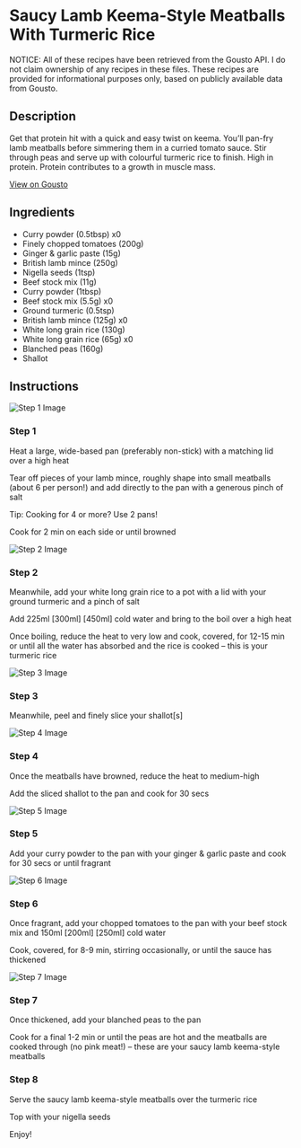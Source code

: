 # Saucy Lamb Keema-Style Meatballs With Turmeric Rice

NOTICE: All of these recipes have been retrieved from the Gousto API. I do not claim ownership of any recipes in these files. These recipes are provided for informational purposes only, based on publicly available data from Gousto.

## Description

Get that protein hit with a quick and easy twist on keema. You’ll pan-fry lamb meatballs before simmering them in a curried tomato sauce. Stir through peas and serve up with colourful turmeric rice to finish. High in protein. Protein contributes to a growth in muscle mass.

[View on Gousto](https://www.gousto.co.uk/recipes/cookbook/high-protein-saucy-lamb-keema-style-meatballs-with-turmeric-rice)

## Ingredients

- Curry powder (0.5tbsp) x0
- Finely chopped tomatoes (200g)
- Ginger & garlic paste (15g)
- British lamb mince (250g)
- Nigella seeds (1tsp)
- Beef stock mix (11g)
- Curry powder (1tbsp)
- Beef stock mix (5.5g) x0
- Ground turmeric (0.5tsp)
- British lamb mince (125g) x0
- White long grain rice (130g)
- White long grain rice (65g) x0
- Blanched peas (160g)
- Shallot

## Instructions

![Step 1 Image](https://production-media.gousto.co.uk/cms/recipe-step-image/step-1-1720092478607-x200.jpg)

### Step 1

Heat a large, wide-based pan (preferably non-stick) with a matching lid over a high heat

Tear off pieces of your lamb mince, roughly shape into small meatballs (about 6 per person!) and add directly to the pan with a generous pinch of salt

Tip: Cooking for 4 or more? Use 2 pans!

Cook for 2 min on each side or until browned

![Step 2 Image](https://production-media.gousto.co.uk/cms/recipe-step-image/step-2-1720092483846-x200.jpg)

### Step 2

Meanwhile, add your white long grain rice to a pot with a lid with your ground turmeric and a pinch of salt

Add 225ml<span class="text-purple"> [300ml]</span><span class="text-danger"> [450ml]</span> cold water and bring to the boil over a high heat

Once boiling, reduce the heat to very low and cook, covered, for 12-15 min or until all the water has absorbed and the rice is cooked – this is your turmeric rice

![Step 3 Image](https://production-media.gousto.co.uk/cms/recipe-step-image/step-3-1720092487455-x200.jpg)

### Step 3

Meanwhile, peel and finely slice your shallot[s]

![Step 4 Image](https://production-media.gousto.co.uk/cms/recipe-step-image/step-4-1720092491110-x200.jpg)

### Step 4

Once the meatballs have browned, reduce the heat to medium-high

Add the sliced shallot to the pan and cook for 30 secs

![Step 5 Image](https://production-media.gousto.co.uk/cms/recipe-step-image/step-5-1720092495582-x200.jpg)

### Step 5

Add your curry powder to the pan with your ginger & garlic paste and cook for 30 secs or until fragrant

![Step 6 Image](https://production-media.gousto.co.uk/cms/recipe-step-image/step-6-1720092500176-x200.jpg)

### Step 6

Once fragrant, add your chopped tomatoes to the pan with your beef stock mix and 150ml <span class="text-purple">[200ml] </span><span class="text-danger">[250ml]</span> cold water

Cook, covered, for 8-9 min, stirring occasionally, or until the sauce has thickened

![Step 7 Image](https://production-media.gousto.co.uk/cms/recipe-step-image/step-7-1720092503435-x200.jpg)

### Step 7

Once thickened, add your blanched peas to the pan

Cook for a final 1-2 min or until the peas are hot and the meatballs are cooked through (no pink meat!) – these are your saucy lamb keema-style meatballs

### Step 8

Serve the saucy lamb keema-style meatballs over the turmeric rice

Top with your nigella seeds

Enjoy!

